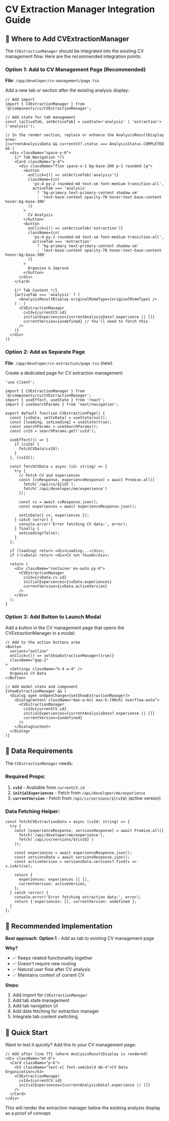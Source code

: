# CV Extraction Manager Integration Guide

## 🎯 **Where to Add CVExtractionManager**

The `CVExtractionManager` should be integrated into the existing CV management flow. Here are the recommended integration points:

### **Option 1: Add to CV Management Page (Recommended)**

**File**: `/app/developer/cv-management/page.tsx`

Add a new tab or section after the existing analysis display:

```tsx
// Add import
import { CVExtractionManager } from '@/components/cv/CVExtractionManager';

// Add state for tab management
const [activeTab, setActiveTab] = useState<'analysis' | 'extraction'>('analysis');

// In the render section, replace or enhance the AnalysisResultDisplay area:
{currentAnalysisData && currentCV?.status === AnalysisStatus.COMPLETED && (
  <div className="space-y-6">
    {/* Tab Navigation */}
    <Card className="p-4">
      <div className="flex space-x-1 bg-base-200 p-1 rounded-lg">
        <button
          onClick={() => setActiveTab('analysis')}
          className={cn(
            'px-4 py-2 rounded-md text-sm font-medium transition-all',
            activeTab === 'analysis'
              ? 'bg-primary text-primary-content shadow-sm'
              : 'text-base-content opacity-70 hover:text-base-content hover:bg-base-300'
          )}
        >
          CV Analysis
        </button>
        <button
          onClick={() => setActiveTab('extraction')}
          className={cn(
            'px-4 py-2 rounded-md text-sm font-medium transition-all',
            activeTab === 'extraction'
              ? 'bg-primary text-primary-content shadow-sm'
              : 'text-base-content opacity-70 hover:text-base-content hover:bg-base-300'
          )}
        >
          Organize & Improve
        </button>
      </div>
    </Card>

    {/* Tab Content */}
    {activeTab === 'analysis' ? (
      <AnalysisResultDisplay originalMimeType={originalMimeType} />
    ) : (
      <CVExtractionManager
        cvId={currentCV.id}
        initialExperiences={currentAnalysisData?.experience || []}
        currentVersion={undefined} // You'll need to fetch this
      />
    )}
  </div>
)}
```

### **Option 2: Add as Separate Page**

**File**: `/app/developer/cv-extraction/page.tsx` (new)

Create a dedicated page for CV extraction management:

```tsx
'use client';

import { CVExtractionManager } from '@/components/cv/CVExtractionManager';
import { useEffect, useState } from 'react';
import { useSearchParams } from 'next/navigation';

export default function CVExtractionPage() {
  const [cvData, setCvData] = useState(null);
  const [loading, setLoading] = useState(true);
  const searchParams = useSearchParams();
  const cvId = searchParams.get('cvId');

  useEffect(() => {
    if (cvId) {
      fetchCVData(cvId);
    }
  }, [cvId]);

  const fetchCVData = async (id: string) => {
    try {
      // Fetch CV and experiences
      const [cvResponse, experienceResponse] = await Promise.all([
        fetch(`/api/cv/${id}`),
        fetch('/api/developer/me/experience')
      ]);

      const cv = await cvResponse.json();
      const experiences = await experienceResponse.json();

      setCvData({ cv, experiences });
    } catch (error) {
      console.error('Error fetching CV data:', error);
    } finally {
      setLoading(false);
    }
  };

  if (loading) return <div>Loading...</div>;
  if (!cvData) return <div>CV not found</div>;

  return (
    <div className="container mx-auto py-6">
      <CVExtractionManager
        cvId={cvData.cv.id}
        initialExperiences={cvData.experiences}
        currentVersion={cvData.activeVersion}
      />
    </div>
  );
}
```

### **Option 3: Add Button to Launch Modal**

Add a button in the CV management page that opens the CVExtractionManager in a modal:

```tsx
// Add to the action buttons area
<Button
  variant="outline"
  onClick={() => setShowExtractionManager(true)}
  className="gap-2"
>
  <Settings className="h-4 w-4" />
  Organize CV Data
</Button>

// Add modal state and component
{showExtractionManager && (
  <Dialog open onOpenChange={setShowExtractionManager}>
    <DialogContent className="max-w-6xl max-h-[90vh] overflow-auto">
      <CVExtractionManager
        cvId={currentCV.id}
        initialExperiences={currentAnalysisData?.experience || []}
        currentVersion={undefined}
      />
    </DialogContent>
  </Dialog>
)}
```

## 🔄 **Data Requirements**

The `CVExtractionManager` needs:

### **Required Props:**
1. **`cvId`** - Available from `currentCV.id`
2. **`initialExperiences`** - Fetch from `/api/developer/me/experience`
3. **`currentVersion`** - Fetch from `/api/cv/versions/${cvId}` (active version)

### **Data Fetching Helper:**
```tsx
const fetchCVExtractionData = async (cvId: string) => {
  try {
    const [experienceResponse, versionsResponse] = await Promise.all([
      fetch('/api/developer/me/experience'),
      fetch(`/api/cv/versions/${cvId}`)
    ]);

    const experiences = await experienceResponse.json();
    const versionsData = await versionsResponse.json();
    const activeVersion = versionsData.versions?.find(v => v.isActive);

    return {
      experiences: experiences || [],
      currentVersion: activeVersion,
    };
  } catch (error) {
    console.error('Error fetching extraction data:', error);
    return { experiences: [], currentVersion: undefined };
  }
};
```

## 🎯 **Recommended Implementation**

**Best approach**: **Option 1** - Add as tab to existing CV management page

**Why?**
- ✅ Keeps related functionality together
- ✅ Doesn't require new routing
- ✅ Natural user flow after CV analysis
- ✅ Maintains context of current CV

**Steps:**
1. Add import for `CVExtractionManager`
2. Add tab state management
3. Add tab navigation UI
4. Add data fetching for extraction manager
5. Integrate tab content switching

## 🚀 **Quick Start**

Want to test it quickly? Add this to your CV management page:

```tsx
// Add after line 771 (where AnalysisResultDisplay is rendered)
<div className="mt-8">
  <Card className="p-6">
    <h3 className="text-xl font-semibold mb-4">CV Data Organization</h3>
    <CVExtractionManager
      cvId={currentCV.id}
      initialExperiences={currentAnalysisData?.experience || []}
    />
  </Card>
</div>
```

This will render the extraction manager below the existing analysis display as a proof of concept.